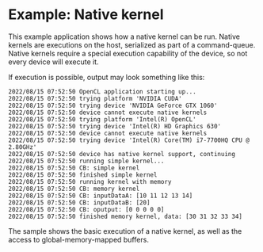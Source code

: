 # Example: Native kernel

This example application shows how a native kernel can be run. Native kernels are executions on the host,
serialized as part of a command-queue.
Native kernels require a special execution capability of the device, so not every device will execute it.

If execution is possible, output may look something like this:

```
2022/08/15 07:52:50 OpenCL application starting up...
2022/08/15 07:52:50 trying platform 'NVIDIA CUDA'
2022/08/15 07:52:50 trying device 'NVIDIA GeForce GTX 1060'
2022/08/15 07:52:50 device cannot execute native kernels
2022/08/15 07:52:50 trying platform 'Intel(R) OpenCL'
2022/08/15 07:52:50 trying device 'Intel(R) HD Graphics 630'
2022/08/15 07:52:50 device cannot execute native kernels
2022/08/15 07:52:50 trying device 'Intel(R) Core(TM) i7-7700HQ CPU @ 2.80GHz'
2022/08/15 07:52:50 device has native kernel support, continuing
2022/08/15 07:52:50 running simple kernel...
2022/08/15 07:52:50 CB: simple kernel
2022/08/15 07:52:50 finished simple kernel
2022/08/15 07:52:50 running kernel with memory
2022/08/15 07:52:50 CB: memory kernel
2022/08/15 07:52:50 CB: inputDataA: [10 11 12 13 14]
2022/08/15 07:52:50 CB: inputDataB: [20]
2022/08/15 07:52:50 CB: oputput: [0 0 0 0 0]
2022/08/15 07:52:50 finished memory kernel, data: [30 31 32 33 34]
```

The sample shows the basic execution of a native kernel, as well as the access to global-memory-mapped
buffers.
